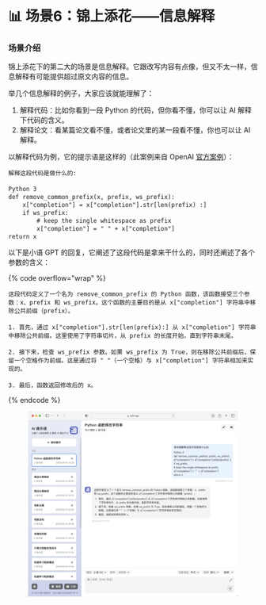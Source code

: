 # 📊 场景6：锦上添花——信息解释

### 场景介绍

锦上添花下的第二大的场景是信息解释。它跟改写内容有点像，但又不太一样，信息解释有可能提供超过原文内容的信息。

举几个信息解释的例子，大家应该就能理解了：

1. 解释代码：比如你看到一段 Python 的代码，但你看不懂，你可以让 AI 解释下代码的含义。
2. 解释论文：看某篇论文看不懂，或者论文里的某一段看不懂，你也可以让 AI 解释。

以解释代码为例，它的提示语是这样的（此案例来自 OpenAI [官方案例](https://platform.openai.com/examples/default-python-to-natural-language)）：

```other
解释这段代码是做什么的:

Python 3 
def remove_common_prefix(x, prefix, ws_prefix): 
    x["completion"] = x["completion"].str[len(prefix) :] 
    if ws_prefix: 
        # keep the single whitespace as prefix 
        x["completion"] = " " + x["completion"] 
return x
```

以下是小语 GPT 的回复，它阐述了这段代码是拿来干什么的，同时还阐述了各个参数的含义：

{% code overflow="wrap" %}
```other
这段代码定义了一个名为 remove_common_prefix 的 Python 函数，该函数接受三个参数：x、prefix 和 ws_prefix。这个函数的主要目的是从 x["completion"] 字符串中移除公共前缀（prefix）。

1. 首先，通过 x["completion"].str[len(prefix):] 从 x["completion"] 字符串中移除公共前缀。这里使用了字符串切片，从 prefix 的长度开始，直到字符串末尾。

2. 接下来，检查 ws_prefix 参数。如果 ws_prefix 为 True，则在移除公共前缀后，保留一个空格作为前缀。这是通过将 " "（一个空格）与 x["completion"] 字符串相加来实现的。

3. 最后，函数返回修改后的 x。
```
{% endcode %}

<figure><img src="../.gitbook/assets/image (33).png" alt=""><figcaption></figcaption></figure>
